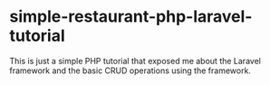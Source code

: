 # simple-restaurant-php-laravel-tutorial

This is just a simple PHP tutorial that exposed me about the Laravel framework and the basic CRUD operations using the framework. 
